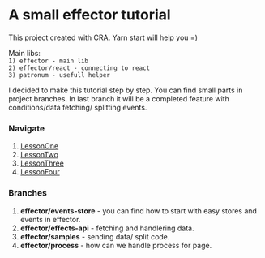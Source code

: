 # A small effector tutorial 

This project created with CRA. Yarn start will help you =)

Main libs:  
``1) effector - main lib``  
``2) effector/react - connecting to react``  
``3) patronum - usefull helper``

I decided to make this tutorial step by step. You can find small parts in project branches.
In last branch it will be a completed feature with conditions/data fetching/ splitting events.

### Navigate

1) [LessonOne](src/LessonOne/README.md)
2) [LessonTwo](src/LessonTwo/README.md)
3) [LessonThree](src/LessonThree/README.md)
3) [LessonFour](src/LessonFour/README.md)

### Branches

1) **effector/events-store** - you can find how to start with easy stores and events in effector.
2) **effector/effects-api** - fetching and handlering data.
3) **effector/samples** - sending data/ split code.
4) **effector/process** - how can we handle process for page.


